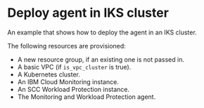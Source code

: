# Deploy agent in IKS cluster

An example that shows how to deploy the agent in an IKS cluster.

The following resources are provisioned:

- A new resource group, if an existing one is not passed in.
- A basic VPC (if `is_vpc_cluster` is true).
- A Kubernetes cluster.
- An IBM Cloud Monitoring instance.
- An SCC Workload Protection instance.
- The Monitoring and Workload Protection agent.
